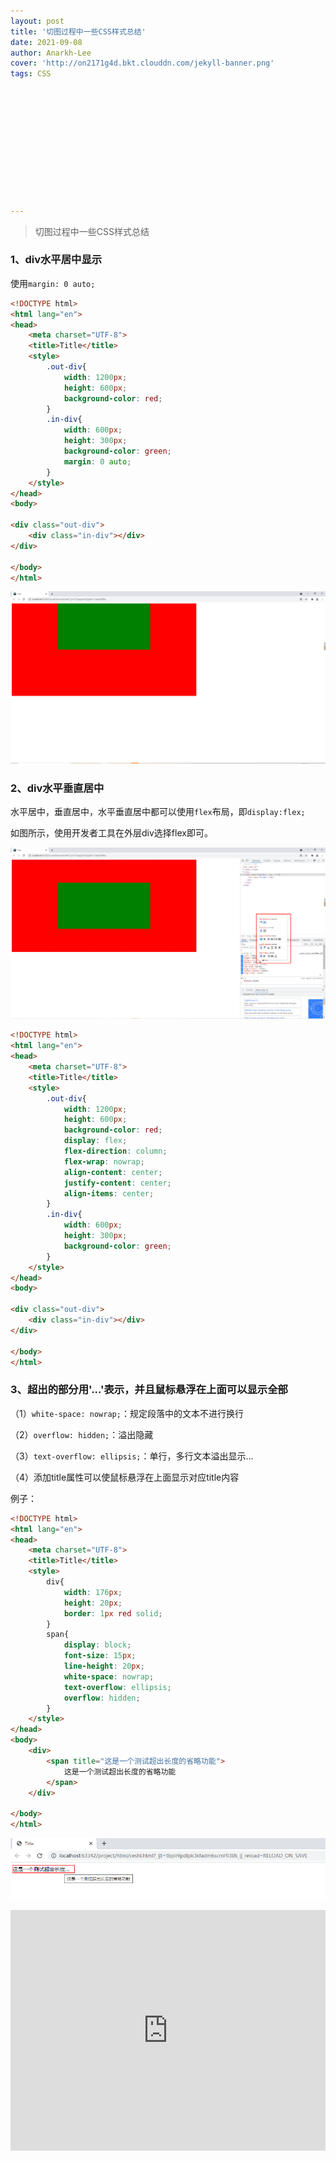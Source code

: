 ```yaml
---
layout: post
title: '切图过程中一些CSS样式总结'
date: 2021-09-08
author: Anarkh-Lee
cover: 'http://on2171g4d.bkt.clouddn.com/jekyll-banner.png'
tags: CSS












---
```


> 切图过程中一些CSS样式总结

### 1、div水平居中显示

使用`margin: 0 auto;`

```html
<!DOCTYPE html>
<html lang="en">
<head>
    <meta charset="UTF-8">
    <title>Title</title>
    <style>
        .out-div{
            width: 1200px;
            height: 600px;
            background-color: red;
        }
        .in-div{
            width: 600px;
            height: 300px;
            background-color: green;
            margin: 0 auto;
        }
    </style>
</head>
<body>

<div class="out-div">
    <div class="in-div"></div>
</div>

</body>
</html>
```

![](.\img\CSS\1.png)

### 2、div水平垂直居中

水平居中，垂直居中，水平垂直居中都可以使用`flex`布局，即`display:flex;`

如图所示，使用开发者工具在外层div选择flex即可。

![](.\img\CSS\2.png)

```html
<!DOCTYPE html>
<html lang="en">
<head>
    <meta charset="UTF-8">
    <title>Title</title>
    <style>
        .out-div{
            width: 1200px;
            height: 600px;
            background-color: red;
            display: flex;
            flex-direction: column;
            flex-wrap: nowrap;
            align-content: center;
            justify-content: center;
            align-items: center;
        }
        .in-div{
            width: 600px;
            height: 300px;
            background-color: green;
        }
    </style>
</head>
<body>

<div class="out-div">
    <div class="in-div"></div>
</div>

</body>
</html>
```

### 3、超出的部分用'...'表示，并且鼠标悬浮在上面可以显示全部

（1）`white-space: nowrap;`：规定段落中的文本不进行换行

（2）`overflow: hidden;`：溢出隐藏

（3）`text-overflow: ellipsis;`：单行，多行文本溢出显示...

（4）添加title属性可以使鼠标悬浮在上面显示对应title内容

例子：

```html
<!DOCTYPE html>
<html lang="en">
<head>
    <meta charset="UTF-8">
    <title>Title</title>
    <style>
        div{
            width: 176px;
            height: 20px;
            border: 1px red solid;
        }
        span{
            display: block;
            font-size: 15px;
            line-height: 20px;
            white-space: nowrap;
            text-overflow: ellipsis;
            overflow: hidden;
        }
    </style>
</head>
<body>
    <div>
        <span title="这是一个测试超出长度的省略功能">
            这是一个测试超出长度的省略功能
        </span>
    </div>

</body>
</html>
```

![](.\img\CSS\3.png)







<iframe type="text/html" width="100%" height="385" src="http://www.youtube.com/embed/gfmjMWjn-Xg" frameborder="0"></iframe>